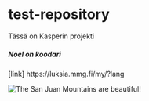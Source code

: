 # test-repository
Tässä on Kasperin projekti
<h5>Noel on koodari</h5>
[link] https://luksia.mmg.fi/my/?lang

![The San Juan Mountains are beautiful!](/assets/images/san-juan-mountains.jpg "San Juan Mountains")
